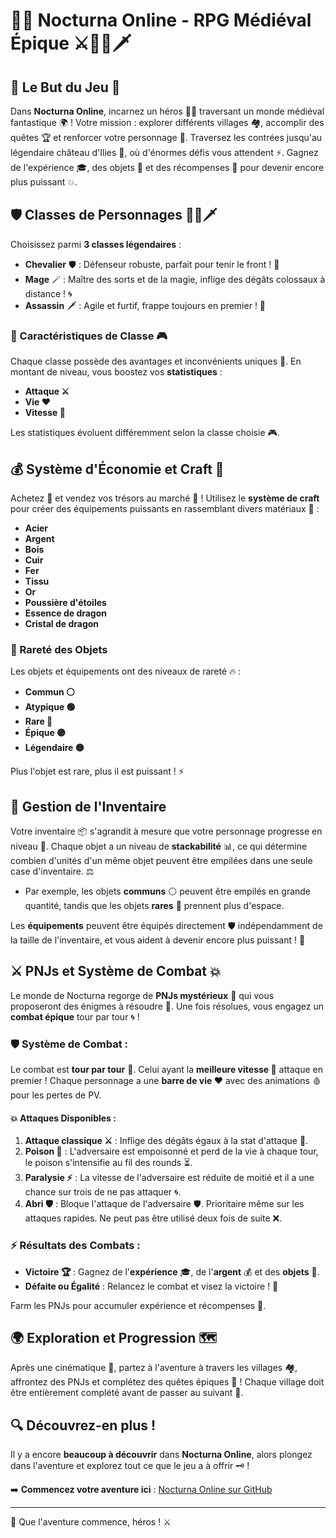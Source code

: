 
# 🏰✨ Nocturna Online - RPG Médiéval Épique ⚔️🧙‍♂️🗡️

## 🌟 Le But du Jeu 🎯
Dans **Nocturna Online**, incarnez un héros 🦸‍♂️ traversant un monde médiéval fantastique 🌍 ! Votre mission : explorer différents villages 🏘️, accomplir des quêtes 🏆 et renforcer votre personnage 💪. Traversez les contrées jusqu'au légendaire château d'Ilies 🏰, où d'énormes défis vous attendent ⚡. Gagnez de l'expérience 🎓, des objets 💎 et des récompenses 🎁 pour devenir encore plus puissant 💥.

## 🛡️ Classes de Personnages 🧙‍♂️🗡️
Choisissez parmi **3 classes légendaires** :
- **Chevalier** 🛡️ : Défenseur robuste, parfait pour tenir le front ! 🔨
- **Mage** 🪄 : Maître des sorts et de la magie, inflige des dégâts colossaux à distance ! 🌀
- **Assassin** 🗡️ : Agile et furtif, frappe toujours en premier ! 🚀

### 🧬 Caractéristiques de Classe 🎮
Chaque classe possède des avantages et inconvénients uniques 🎯. En montant de niveau, vous boostez vos **statistiques** :
- **Attaque ⚔️**
- **Vie ❤️**
- **Vitesse 💨**

Les statistiques évoluent différemment selon la classe choisie 🎮.

## 💰 Système d'Économie et Craft 🔨
Achetez 🛒 et vendez vos trésors au marché 🏦 ! Utilisez le **système de craft** pour créer des équipements puissants en rassemblant divers matériaux 🧱 :
- **Acier**
- **Argent**
- **Bois**
- **Cuir**
- **Fer**
- **Tissu**
- **Or**
- **Poussière d'étoiles**
- **Essence de dragon**
- **Cristal de dragon**

### 🎲 Rareté des Objets
Les objets et équipements ont des niveaux de rareté 🔥 :
- **Commun ⚪**
- **Atypique 🟢​**
- **Rare 🔵​**
- **Épique 🟣​**
- **Légendaire 🟡​**

Plus l'objet est rare, plus il est puissant ! ⚡

## 🎒 Gestion de l'Inventaire
Votre inventaire 📦 s'agrandit à mesure que votre personnage progresse en niveau 🚀. Chaque objet a un niveau de **stackabilité** 📊, ce qui détermine combien d'unités d'un même objet peuvent être empilées dans une seule case d'inventaire. ⚖️

- Par exemple, les objets **communs** ⚪ peuvent être empilés en grande quantité, tandis que les objets **rares** 🔵​ prennent plus d'espace.

Les **équipements** peuvent être équipés directement 🛡️ indépendamment de la taille de l'inventaire, et vous aident à devenir encore plus puissant ! 💪

## ⚔️ PNJs et Système de Combat 💥
Le monde de Nocturna regorge de **PNJs mystérieux** 🤖 qui vous proposeront des énigmes à résoudre 🧠. Une fois résolues, vous engagez un **combat épique** tour par tour 🌀 !

### 🛡️ Système de Combat :
Le combat est **tour par tour** 🎯. Celui ayant la **meilleure vitesse 💨** attaque en premier ! Chaque personnage a une **barre de vie ❤️** avec des animations 🩸 pour les pertes de PV.

#### 💥 Attaques Disponibles :
1. **Attaque classique ⚔️** : Inflige des dégâts égaux à la stat d'attaque 🎯.
2. **Poison 🐍** : L'adversaire est empoisonné et perd de la vie à chaque tour, le poison s'intensifie au fil des rounds ⏳.
3. **Paralysie ⚡** : La vitesse de l'adversaire est réduite de moitié et il a une chance sur trois de ne pas attaquer 🌀.
4. **Abri 🛡️** : Bloque l'attaque de l'adversaire 🛡️. Prioritaire même sur les attaques rapides. Ne peut pas être utilisé deux fois de suite ❌.

### ⚡ Résultats des Combats :
- **Victoire 🏆** : Gagnez de l'**expérience** 🎓, de l'**argent** 💰 et des **objets** 💎.
- **Défaite ou Égalité** : Relancez le combat et visez la victoire ! 🎯

Farm les PNJs pour accumuler expérience et récompenses 🔄.

## 🌍 Exploration et Progression 🗺️
Après une cinématique 🎥, partez à l'aventure à travers les villages 🏘️, affrontez des PNJs et complétez des quêtes épiques 🏅 ! Chaque village doit être entièrement complété avant de passer au suivant 🚪.

## 🔍 Découvrez-en plus !
Il y a encore **beaucoup à découvrir** dans **Nocturna Online**, alors plongez dans l'aventure et explorez tout ce que le jeu a à offrir 🗝️ !

➡️ **Commencez votre aventure ici** : [Nocturna Online sur GitHub](https://github.com/EgloZ938/nocturna)

---

🌟 Que l'aventure commence, héros ! ⚔️
